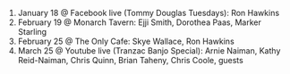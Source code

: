 1. January 18 @ Facebook live (Tommy Douglas Tuesdays): Ron Hawkins
1. February 19 @ Monarch Tavern: Ejji Smith, Dorothea Paas, Marker Starling
1. February 25 @ The Only Cafe: Skye Wallace, Ron Hawkins
1. March 25 @ Youtube live (Tranzac Banjo Special): Arnie Naiman, Kathy Reid-Naiman, Chris Quinn, Brian Taheny, Chris Coole, guests
